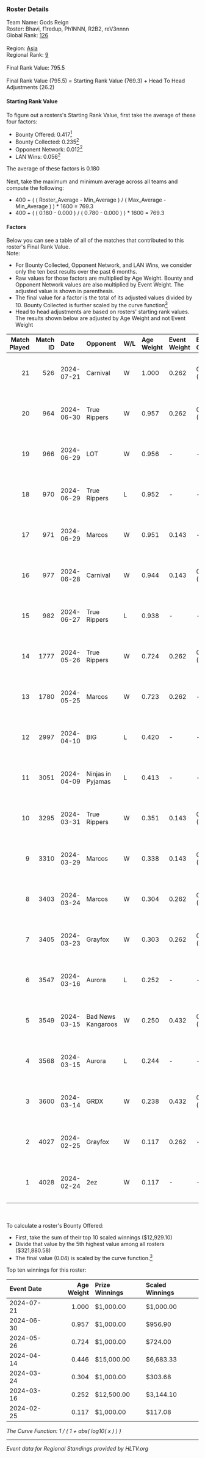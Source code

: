 ### Roster Details<br />
Team Name: Gods Reign<br />
Roster: Bhavi, f1redup, Ph1NNN, R2B2, reV3nnnn<br />
Global Rank: [126](../standings_global.md)<br />
<br />
Region: [Asia]( ../standings_asia.md)<br />
Regional Rank: [9]( ../standings_asia.md)<br />
<br />
Final Rank Value:  795.5<br />
<br />
Final Rank Value (795.5) = Starting Rank Value (769.3) + Head To Head Adjustments (26.2)<br />

#### Starting Rank Value<br />
To figure out a rosters's Starting Rank Value, first take the average of these four factors:<br />
- Bounty Offered: 0.417[<sup>1</sup>](#table2)
- Bounty Collected: 0.235[<sup>2</sup>](#table1)
- Opponent Network: 0.012[<sup>2</sup>](#table1)
- LAN Wins: 0.056[<sup>2</sup>](#table1)

The average of these factors is 0.180<br />
<br />
Next, take the maximum and minimum average across all teams and compute the following:<br />
- 400 + ( ( Roster_Average - Min_Average ) / ( Max_Average - Min_Average ) ) * 1600 = 769.3
- 400 + ( ( 0.180 - 0.000 ) / ( 0.780 - 0.000 ) ) * 1600 = 769.3


#### Factors<br />
Below you can see a table of all of the matches that contributed to this roster's Final Rank Value.<br />
Note:<br />

- For Bounty Collected, Opponent Network, and LAN Wins, we consider only the ten best results over the past 6 months.
- Raw values for those factors are multiplied by Age Weight. Bounty and Opponent Network values are also multiplied by Event Weight. The adjusted value is shown in parenthesis.
- The final value for a factor is the total of its adjusted values divided by 10. Bounty Collected is further scaled by the curve function[<sup>3</sup>](#curveFunction)
- Head to head adjustments are based on rosters' starting rank values. The results shown below are adjusted by Age Weight and not Event Weight
<span id="table1"></span><br />


| Match Played | Match ID | Date       | Opponent           | W/L | Age Weight | Event Weight | Bounty Collected | Opponent Network | LAN Wins  | H2H Adj. | Roster                                 |
| -: | -: | :- | :- | :- | :- | :- | :- | :- | :- | -: | :- |
|           21 |      526 | 2024-07-21 | Carnival           | W   | 1.000      | 0.262        | 0.002 (0.001)    | -                | 0 (0.000) |     5.23 | Bhavi, f1redup, Ph1NNN, R2B2, reV3nnnn |
|           20 |      964 | 2024-06-30 | True Rippers       | W   | 0.957      | 0.262        | 0.005 (0.001)    | 0.167 (0.042)    | 0 (0.000) |    12.92 | 1nhuman, Bhavi, Ph1NNN, R2B2, reV3nnnn |
|           19 |      966 | 2024-06-29 | LOT                | W   | 0.956      | -            | -                | -                | 0 (0.000) |     3.25 | Bhavi, f1redup, Ph1NNN, R2B2, reV3nnnn |
|           18 |      970 | 2024-06-29 | True Rippers       | L   | 0.952      | -            | -                | -                | -         |   -17.40 | Bhavi, f1redup, Ph1NNN, R2B2, reV3nnnn |
|           17 |      971 | 2024-06-29 | Marcos             | W   | 0.951      | 0.143        | -                | 0.037 (0.005)    | 0 (0.000) |     4.87 | Bhavi, f1redup, Ph1NNN, R2B2, reV3nnnn |
|           16 |      977 | 2024-06-28 | Carnival           | W   | 0.944      | 0.143        | 0.002 (0.000)    | -                | 0 (0.000) |     5.28 | Bhavi, f1redup, Ph1NNN, R2B2, reV3nnnn |
|           15 |      982 | 2024-06-27 | True Rippers       | L   | 0.938      | -            | -                | -                | -         |   -18.46 | Bhavi, f1redup, Ph1NNN, R2B2, reV3nnnn |
|           14 |     1777 | 2024-05-26 | True Rippers       | W   | 0.724      | 0.262        | 0.005 (0.001)    | 0.167 (0.032)    | 0 (0.000) |     8.37 | 1nhuman, Bhavi, Ph1NNN, R2B2, reV3nnnn |
|           13 |     1780 | 2024-05-25 | Marcos             | W   | 0.723      | 0.262        | -                | 0.037 (0.007)    | 0 (0.000) |     3.63 | Bhavi, f1redup, Ph1NNN, R2B2, reV3nnnn |
|           12 |     2997 | 2024-04-10 | BIG                | L   | 0.420      | -            | -                | -                | -         |    -0.71 | Bhavi, f1redup, Ph1NNN, R2B2, yoom     |
|           11 |     3051 | 2024-04-09 | Ninjas in Pyjamas  | L   | 0.413      | -            | -                | -                | -         |    -0.09 | Bhavi, f1redup, Ph1NNN, R2B2, yoom     |
|           10 |     3295 | 2024-03-31 | True Rippers       | W   | 0.351      | 0.143        | 0.005 (0.000)    | 0.167 (0.008)    | 0 (0.000) |     4.11 | Bhavi, f1redup, Ph1NNN, R2B2, reV3nnnn |
|            9 |     3310 | 2024-03-29 | Marcos             | W   | 0.338      | 0.143        | 0.000 (0.000)    | 0.012 (0.001)    | -         |     3.02 | Bhavi, f1redup, Ph1NNN, R2B2, reV3nnnn |
|            8 |     3403 | 2024-03-24 | Marcos             | W   | 0.304      | 0.262        | 0.000 (0.000)    | 0.012 (0.001)    | -         |     2.78 | Bhavi, f1redup, Ph1NNN, R2B2, reV3nnnn |
|            7 |     3405 | 2024-03-23 | Grayfox            | W   | 0.303      | 0.262        | 0.000 (0.000)    | 0.005 (0.000)    | -         |     2.50 | Bhavi, f1redup, Ph1NNN, R2B2, reV3nnnn |
|            6 |     3547 | 2024-03-16 | Aurora             | L   | 0.252      | -            | -                | -                | -         |    -0.05 | Bhavi, f1redup, Ph1NNN, R2B2, reV3nnnn |
|            5 |     3549 | 2024-03-15 | Bad News Kangaroos | W   | 0.250      | 0.432        | 0.017 (0.002)    | 0.222 (0.024)    | 1 (0.250) |     4.02 | Bhavi, f1redup, Ph1NNN, R2B2, reV3nnnn |
|            4 |     3568 | 2024-03-15 | Aurora             | L   | 0.244      | -            | -                | -                | -         |    -0.05 | Bhavi, f1redup, Ph1NNN, R2B2, reV3nnnn |
|            3 |     3600 | 2024-03-14 | GRDX               | W   | 0.238      | 0.432        | 0.002 (0.000)    | -                | 1 (0.238) |     1.60 | Bhavi, f1redup, Ph1NNN, R2B2, reV3nnnn |
|            2 |     4027 | 2024-02-25 | Grayfox            | W   | 0.117      | 0.262        | -                | 0.005 (0.000)    | -         |     1.00 | Bhavi, f1redup, Ph1NNN, R2B2, reV3nnnn |
|            1 |     4028 | 2024-02-24 | 2ez                | W   | 0.117      | -            | -                | -                | -         |     0.41 | Bhavi, f1redup, Ph1NNN, R2B2, reV3nnnn |

<br />
<span id="table2"></span><br />
To calculate a roster's Bounty Offered:<br />

- First, take the sum of their top 10 scaled winnings ($12,929.10)
- Divide that value by the 5th highest value among all rosters ($321,880.58)
- The final value (0.04) is scaled by the curve function.[<sup>3</sup>](#curveFunction)

Top ten winnings for this roster:<br />

| Event Date | Age Weight | Prize Winnings | Scaled Winnings |
| :- | -: | :- | :- |
| 2024-07-21 |      1.000 | $1,000.00      | $1,000.00       |
| 2024-06-30 |      0.957 | $1,000.00      | $956.90         |
| 2024-05-26 |      0.724 | $1,000.00      | $724.00         |
| 2024-04-14 |      0.446 | $15,000.00     | $6,683.33       |
| 2024-03-24 |      0.304 | $1,000.00      | $303.68         |
| 2024-03-16 |      0.252 | $12,500.00     | $3,144.10       |
| 2024-02-25 |      0.117 | $1,000.00      | $117.08         |


<span id="curveFunction"></span>_The Curve Function: 1 / ( 1 + abs( log10( x ) ) )_<br />

---
_Event data for Regional Standings provided by HLTV.org_<br />
